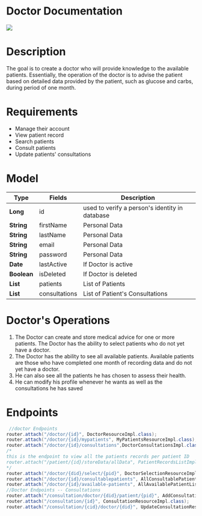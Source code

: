Doctor Documentation 
=======================
[![](https://img.shields.io/badge/User-Doctor-red)](https://github.com/codehub-learn/pfizer-se-team3)

Description
============
The goal is to create a doctor who will provide knowledge to the available patients. Essentially, the operation of the doctor is to advise the patient based on detailed data provided by the patient, such as glucose and carbs, during period of one month.

Requirements
============
* Μanage their account
* View patient record
* Search patients
* Consult patients
* Update patients' consultations

Model
============
| Type                        | Fields             | Description                                     |
| ------                      | ----               | ----                                            |
|  **Long**                   | id                 | used to verify a person's identity in database  | 
|  **String**                 | firstName          | Personal Data                                   | 
|  **String**                 | lastName           | Personal Data                                   | 
|  **String**                 | email              | Personal Data                                   | 
|  **String**                 | password           | Personal Data                                   | 
|  **Date**                   | lastActive         | If Doctor is active                             | 
|  **Boolean**                | isDeleted          | If Doctor is deleted                            | 
|  **List<Patients>**         | patients           | List of Patients                                | 
|  **List<Consultations>**    | consultations      | List of Patient's Consultations                 | 

Doctor's Operations
============
1. The Doctor can create and store medical advice for one or more patients. The Doctor has the ability to select patients who do not yet have a doctor.
2. The Doctor has the ability to see all available patients. Available patients are those who have completed one month of recording data and do not yet have a doctor.
3. He can also see all the patients he has chosen to assess their health.
4. He can modify his profile whenever he wants as well as the consultations he has saved

Endpoints
============
```java
 //doctor Endpoints
router.attach("/doctor/{id}", DoctorResourceImpl.class);
router.attach("/doctor/{id}/mypatients", MyPatientsResourceImpl.class);
router.attach("/doctor/{id}/consultations",DoctorConsultationsImpl.class);
/*
this is the endpoint to view all the patients records per patient ID
router.attach("/patient/{id}/storeData/allData", PatientRecordsListImpl.class);
*/
router.attach("/doctor/{did}/select/{pid}", DoctorSelectionResourceImpl.class);
router.attach("/doctor/{id}/consultablepatients", AllConsultablePatientListResourceImpl.class);
router.attach("/doctor/{id}/available-patients", AllAvailablePatientListResourceImpl.class);
//Doctor Endpoints -- Consultations
router.attach("/consultation/doctor/{did}/patient/{pid}", AddConsultationResourceImpl.class);
router.attach("/consultation/{id}", ConsultationResourceImpl.class);
router.attach("/consultation/{cid}/doctor/{did}", UpdateConsultationResource.class);
```


